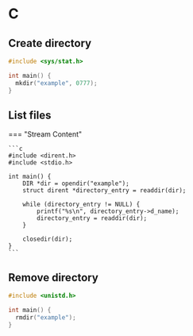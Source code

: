 # C

## Create directory

```c
#include <sys/stat.h>

int main() {
  mkdir("example", 0777);
}
```

## List files

=== "Stream Content"

    ```c
    #include <dirent.h>
    #include <stdio.h>

    int main() {
        DIR *dir = opendir("example");
        struct dirent *directory_entry = readdir(dir);

        while (directory_entry != NULL) {
            printf("%s\n", directory_entry->d_name);
            directory_entry = readdir(dir);
        }

        closedir(dir);
    }
    ```

## Remove directory

```c
#include <unistd.h>

int main() {
  rmdir("example");
}
```